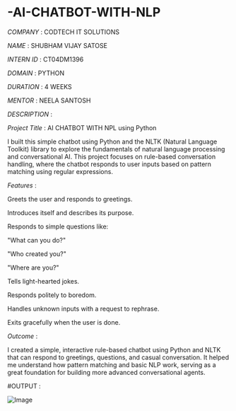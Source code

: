# -AI-CHATBOT-WITH-NLP

*COMPANY* : CODTECH IT SOLUTIONS

*NAME* : SHUBHAM VIJAY SATOSE

*INTERN ID* : CT04DM1396

*DOMAIN* : PYTHON

*DURATION* : 4 WEEKS

*MENTOR* : NEELA SANTOSH

*DESCRIPTION* :

*Project Title* :  AI CHATBOT WITH NPL using Python

I built this simple chatbot using Python and the NLTK (Natural Language Toolkit) library to explore the fundamentals of natural language processing and conversational AI. This project focuses on rule-based conversation handling, where the chatbot responds to user inputs based on pattern matching using regular expressions.

*Features* :

Greets the user and responds to greetings.

Introduces itself and describes its purpose.

Responds to simple questions like:

"What can you do?"

"Who created you?"

"Where are you?"

Tells light-hearted jokes.

Responds politely to boredom.

Handles unknown inputs with a request to rephrase.

Exits gracefully when the user is done.

*Outcome* :

I created a simple, interactive rule-based chatbot using Python and NLTK that can respond to greetings, questions, and casual conversation. It helped me understand how pattern matching and basic NLP work, serving as a great foundation for building more advanced conversational agents.

#OUTPUT :

![Image](https://github.com/user-attachments/assets/2c835903-2b84-466a-bf47-f3a9a916b6fa)









